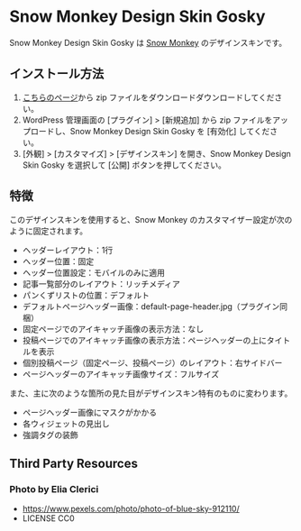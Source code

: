 # Snow Monkey Design Skin Gosky

Snow Monkey Design Skin Gosky は [Snow Monkey](https://snow-monkey.2inc.org/) のデザインスキンです。

## インストール方法

1. [こちらのページ](https://github.com/ko31/snow-monkey-design-skin-gosky/releases)から zip ファイルをダウンロードダウンロードしてください。
2. WordPress 管理画面の [プラグイン] > [新規追加] から zip ファイルをアップロードし、Snow Monkey Design Skin Gosky を [有効化] してください。 
3. [外観] > [カスタマイズ] > [デザインスキン] を開き、Snow Monkey Design Skin Gosky を選択して [公開] ボタンを押してください。 

## 特徴

このデザインスキンを使用すると、Snow Monkey のカスタマイザー設定が次のように固定されます。

* ヘッダーレイアウト：1行
* ヘッダー位置：固定
* ヘッダー位置設定：モバイルのみに適用
* 記事一覧部分のレイアウト：リッチメディア
* パンくずリストの位置：デフォルト
* デフォルトページヘッダー画像：default-page-header.jpg（プラグイン同梱）
* 固定ページでのアイキャッチ画像の表示方法：なし
* 投稿ページでのアイキャッチ画像の表示方法：ページヘッダーの上にタイトルを表示
* 個別投稿ページ（固定ページ、投稿ページ）のレイアウト：右サイドバー
* ページヘッダーのアイキャッチ画像サイズ：フルサイズ

また、主に次のような箇所の見た目がデザインスキン特有のものに変わります。

* ページヘッダー画像にマスクがかかる
* 各ウィジェットの見出し
* 強調タグの装飾


## Third Party Resources

### Photo by Elia Clerici

* https://www.pexels.com/photo/photo-of-blue-sky-912110/
* LICENSE CC0
